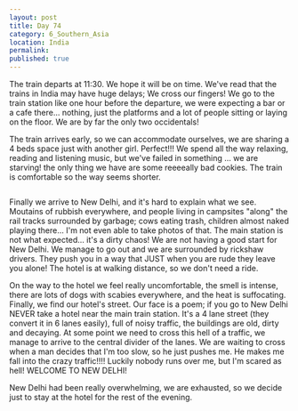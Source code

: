 ```yaml
---
layout: post
title: Day 74
category: 6_Southern_Asia
location: India
permalink: 
published: true
---
```


The train departs at 11:30. We hope it will be on time. We've read that the trains in India may have huge delays; We cross our fingers! We go to the train station like one hour before the departure, we were expecting a bar or a cafe there... nothing, just the platforms and a lot of people sitting or laying on the floor. We are by far the only two occidentals!

The train arrives early, so we can accommodate ourselves, we are sharing a 4 beds space just with another girl. Perfect!!! We spend all the way relaxing, reading and listening music, but we've failed in something ... we are starving! the only thing we have are some reeeeally bad cookies. The train is comfortable so the way seems shorter.

<p><a
href="https://lh3.googleusercontent.com/MRguDyd9xgtRFjVxj7RsMQITCEmHzXtSM1y_6-kas4cm2OBNOVcm1aarADCB2xPtfFHV82tIajlbdBSKse7toYPaKY0yxDnhtnMJ7kbFl1rcf2xXPCSCn_mXduIrkpOOZOlMQtENifgCCvpDX3LaYTCqm_WkP7tqAbEbAMOB_TbzId2yHgsAbjrKovtkOYxVqCWlccLIw_z_XsEMB8PUftRDwiscfMYADk4kLy5JGQhXHqI7ohspEOmqca51O3ufGirptDhoVphH4JJ1iZApg0sPFi_e04vdKhlFN2nsJSu-zpWAYF_Z5vSicJZOnCYUoV2LEKLrYgAXU-3GAa2RkXMhRPJ4agba1MkjKCo7CeCMsuXvE9UmAeSVyNJhcBmIUXHcoxwM6EixwBApWPPdphTKX5JewgRCX9nfVZKm-Qk_N_Tko2ZW5yJZPgoTMxB95fgGOh7simEk7vftQHi5cZxDoqT3lxz2_yf0UNvMM0JJv04-lY0vtiXgHtbZjU2kkEGDIbFfWF_wN9fgsiOjJ6kUlCU5wiSxDC3Lv_AnIyf_zHt0zxJC6IxCqyQrSzaOb9MwfM4dt1Zixymvg4UwRFMncQ-uI8qht85GBxcoTCbcqYN8PfQMgY94UZ5dssV44KDdi6UvkcIW1hIrrcLdDB9RfBnD3QeuCUv0-HkrvoUCvbtHuiPsuC9VRA=w835-h626-no"><img 
src="https://lh3.googleusercontent.com/MRguDyd9xgtRFjVxj7RsMQITCEmHzXtSM1y_6-kas4cm2OBNOVcm1aarADCB2xPtfFHV82tIajlbdBSKse7toYPaKY0yxDnhtnMJ7kbFl1rcf2xXPCSCn_mXduIrkpOOZOlMQtENifgCCvpDX3LaYTCqm_WkP7tqAbEbAMOB_TbzId2yHgsAbjrKovtkOYxVqCWlccLIw_z_XsEMB8PUftRDwiscfMYADk4kLy5JGQhXHqI7ohspEOmqca51O3ufGirptDhoVphH4JJ1iZApg0sPFi_e04vdKhlFN2nsJSu-zpWAYF_Z5vSicJZOnCYUoV2LEKLrYgAXU-3GAa2RkXMhRPJ4agba1MkjKCo7CeCMsuXvE9UmAeSVyNJhcBmIUXHcoxwM6EixwBApWPPdphTKX5JewgRCX9nfVZKm-Qk_N_Tko2ZW5yJZPgoTMxB95fgGOh7simEk7vftQHi5cZxDoqT3lxz2_yf0UNvMM0JJv04-lY0vtiXgHtbZjU2kkEGDIbFfWF_wN9fgsiOjJ6kUlCU5wiSxDC3Lv_AnIyf_zHt0zxJC6IxCqyQrSzaOb9MwfM4dt1Zixymvg4UwRFMncQ-uI8qht85GBxcoTCbcqYN8PfQMgY94UZ5dssV44KDdi6UvkcIW1hIrrcLdDB9RfBnD3QeuCUv0-HkrvoUCvbtHuiPsuC9VRA=w835-h626-no" class="oversize" alt=""></a></p>

Finally we arrive to New Delhi, and it's hard to explain what we see. Moutains of rubbish everywhere, and people living in campsites "along" the rail tracks surrounded by garbage; cows eating trash, children almost naked playing there... I'm not even able to take photos of that. The main station is not what expected... it's a dirty chaos! We are not having a good start for New Delhi. We manage to go out and we are surrounded by rickshaw drivers. They push you in a way that JUST when you are rude they leave you alone! The hotel is at walking distance, so we don't need a ride.

On the way to the hotel we feel really uncomfortable, the smell is intense, there are lots of dogs with scabies everywhere, and the heat is suffocating. Finally, we find our hotel's street. Our face is a poem; if you go to New Delhi NEVER take a hotel near the main train station. It's a 4 lane street (they convert it in 6 lanes easily), full of noisy traffic, the buildings are old, dirty and decaying. At some point we need to cross this hell of a traffic, we manage to arrive to the central divider of the lanes. We are waiting to cross when a man decides that I'm too slow, so he just pushes me. He makes me fall into the crazy traffic!!!! Luckily nobody runs over me, but I'm scared as hell! WELCOME TO NEW DELHI!

New Delhi had been really overwhelming, we are exhausted, so we decide just to stay at the hotel for the rest of the evening.